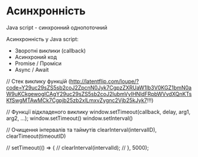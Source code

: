 # Асинхронність

Java script - синхронний однопоточний

Асинхронність у Java script:
 - Зворотні виклики (callback)
 - Асинхроний код
 - Promise / Проміси
 - Async / Await


// Стек виклику функцій (http://latentflip.com/loupe/?code=Y29uc29sZS5sb2coJ2ZpcnN0Jyk7CgpzZXRUaW1lb3V0KGZ1bmN0aW9uKCkgewogICAgY29uc29sZS5sb2coJ2lubmVyIHNldFRpbWVvdXQnKTsKfSwgMTAwMCk7Cgpjb25zb2xlLmxvZygnc2Vjb25kJyk7!!!)

// Функції відкладеного виклику window.setTimeout(callback, delay, arg1, arg2, ...);
 window.setTimeout()
 window.setInterval()

// Очищення інтервалів та таймутів clearInterval(intervalID), clearTimeout(timeoutID)

// setTimeout(() => {
//   clearInterval(intervalId);
// }, 5000);
